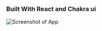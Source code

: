 

### Built With React and Chakra ui



![Screenshot of App](https://i.ibb.co/bsJ6jf6/Screenshot-5.png)
